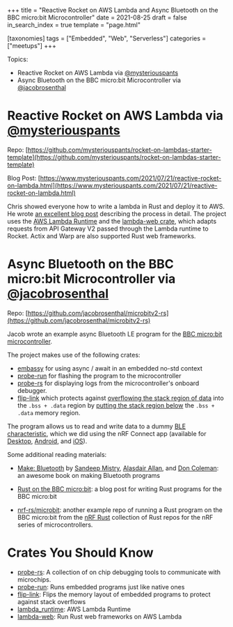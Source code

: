 +++
title = "Reactive Rocket on AWS Lambda and Async Bluetooth on the BBC micro:bit Microcontroller"
date = 2021-08-25
draft = false
in_search_index = true
template = "page.html"

[taxonomies]
tags = ["Embedded", "Web", "Serverless"]
categories = ["meetups"]
+++

Topics:

- Reactive Rocket on AWS Lambda via [@mysteriouspants](https://github.com/mysteriouspants)
- Async Bluetooth on the BBC micro:bit Microcontroller via [@jacobrosenthal](https://github.com/jacobrosenthal)

<!-- more -->

# Reactive Rocket on AWS Lambda via [@mysteriouspants](https://github.com/mysteriouspants)

Repo: [https://github.com/mysteriouspants/rocket-on-lambdas-starter-template](https://github.com/mysteriouspants/rocket-on-lambdas-starter-template)

Blog Post: [https://www.mysteriouspants.com/2021/07/21/reactive-rocket-on-lambda.html](https://www.mysteriouspants.com/2021/07/21/reactive-rocket-on-lambda.html)

Chris showed everyone how to write a lambda in Rust and deploy it to AWS. He wrote [an excellent blog post](https://www.mysteriouspants.com/2021/07/21/reactive-rocket-on-lambda.html) describing the process in detail. The project uses the [AWS Lambda Runtime](https://crates.io/crates/lambda_runtime) and the [lambda-web crate](https://crates.io/crates/lambda-web), which adapts requests from API Gateway V2 passed through the Lambda runtime to Rocket. Actix and Warp are also supported Rust web frameworks.

# Async Bluetooth on the BBC micro:bit Microcontroller via [@jacobrosenthal](https://github.com/jacobrosenthal)

Repo: [https://github.com/jacobrosenthal/microbitv2-rs](https://github.com/jacobrosenthal/microbitv2-rs)

Jacob wrote an example async Bluetooth LE program for the [BBC micro:bit microcontroller](https://microbit.org/).

The project makes use of the following crates:

- [embassy](https://github.com/embassy-rs/embassy) for using async / await in an embedded no-std context
- [probe-run](https://github.com/probe-rs/probe-rs) for flashing the program to the microcontroller
- [probe-rs](https://github.com/probe-rs/probe-rs) for displaying logs from the microcontroller's onboard debugger.
- [flip-link](https://crates.io/crates/flip-link) which protects against [overflowing the stack region of data](https://github.com/knurling-rs/flip-link#the-problem) into the `.bss + .data` region by [putting the stack region below](https://github.com/knurling-rs/flip-link#the-solution) the `.bss + .data` memory region.

The program allows us to read and write data to a dummy [BLE characteristic](http://www.blesstags.eu/2018/08/services-characteristics-descriptors.html), which we did using the nRF Connect app (available for [Desktop](https://www.nordicsemi.com/Products/Development-tools/nrf-connect-for-desktop), [Android](https://play.google.com/store/apps/details?id=no.nordicsemi.android.mcp&hl=en_US&gl=US), and [iOS](https://apps.apple.com/us/app/nrf-connect-for-mobile/id1054362403)).

Some additional reading materials:

- [Make: Bluetooth](https://www.amazon.com/Make-Bluetooth-Projects-Raspberry-Smartphones/dp/1457187094) by [Sandeep Mistry](https://github.com/sandeepmistry), [Alasdair Allan](https://github.com/aallan), and [Don Coleman](https://github.com/don): an awesome book on making Bluetooth programs

- [Rust on the BBC micro:bit](https://blog.drogue.io/rust-and-microbit/): a blog post for writing Rust programs for the BBC micro:bit

- [nrf-rs/microbit](https://github.com/nrf-rs/microbit): another example repo of running a Rust program on the BBC micro:bit from the [nRF Rust](https://github.com/nrf-rs) collection of Rust repos for the nRF series of microcontrollers.

# Crates You Should Know

- [probe-rs](https://crates.io/crates/probe-rs): A collection of on chip debugging tools to communicate with microchips.
- [probe-run](https://crates.io/crates/probe-run): Runs embedded programs just like native ones
- [flip-link](https://crates.io/crates/flip-link): Flips the memory layout of embedded programs to protect against stack overflows
- [lambda_runtime](https://crates.io/crates/lambda_runtime): AWS Lambda Runtime
- [lambda-web](https://crates.io/crates/lambda-web): Run Rust web frameworks on AWS Lambda
